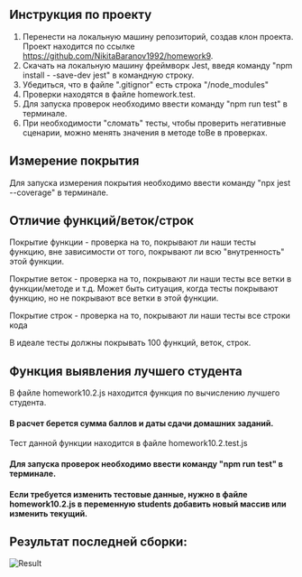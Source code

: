 ## Инструкция по проекту

1) Перенести на локальную машину репозиторий, создав клон проекта. Проект находится по ссылке https://github.com/NikitaBaranov1992/homework9.
2) Скачать на локальную машину фреймворк Jest, введя команду "npm install - -save-dev jest" в командную строку.
3) Убедиться, что в файле ".gitignor" есть строка "/node_modules" 
4) Проверки находятся в файле homework.test.
5) Для запуска проверок необходимо ввести команду "npm run test" в терминале.
6) При необходимости "сломать" тесты, чтобы проверить негативные сценарии, можно менять значения в методе toBe в проверках.


## Измерение покрытия
Для запуска измерения покрытия необходимо ввести команду "npx jest --coverage" в терминале.

## Отличие функций/веток/строк
Покрытие функции - проверка на то, покрывают ли наши тесты функцию, вне зависимости от того, покрывают ли всю "внутренность" этой функции.

Покрытие веток - проверка на то, покрывают ли наши тесты все ветки в функции/методе и т.д. Может быть ситуация, когда тесты покрывают функцию, но не покрывают все ветки в этой функции.

Покрытие строк - проверка на то, покрывают ли наши тесты все строки кода

В идеале тесты должны покрывать 100 функций, веток, строк.


## Функция выявления лучшего студента
В файле homework10.2.js находится функция по вычислению лучшего студента. 
#### В расчет берется сумма баллов и даты сдачи домашних заданий.
Тест данной функции находится в файле homework10.2.test.js
#### Для запуска проверок необходимо ввести команду "npm run test" в терминале.

#### Если требуется изменить тестовые данные, нужно в файле homework10.2.js в переменную students добавить новый массив или изменить текущий.

## Результат последней сборки:
![Result](https://github.com/NikitaBaranov1992/homework9/actions/workflows/blank.yml/badge.svg)
